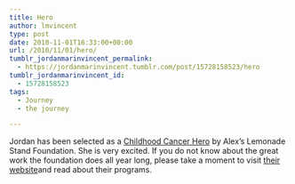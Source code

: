 ```yaml
---
title: Hero
author: lmvincent
type: post
date: 2010-11-01T16:33:00+00:00
url: /2010/11/01/hero/
tumblr_jordanmarinvincent_permalink:
  - https://jordanmarinvincent.tumblr.com/post/15728158523/hero
tumblr_jordanmarinvincent_id:
  - 15728158523
tags:
  - Journey
  - the journey

---
```

Jordan has been selected as a <a href="https://www.alexslemonade.org/hero/jordan-marin-vincent" target="_blank" rel="noopener">Childhood Cancer Hero</a> by Alex&rsquo;s Lemonade Stand Foundation. She is very excited. If you do not know about the great work the foundation does all year long, please take a moment to visit <a href="https://www.alexslemonade.org/" target="_blank" rel="noopener">their website</a>and read about their programs.